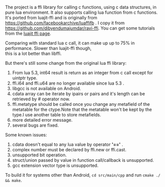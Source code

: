 The project is a ffi library for calling c functions, using c data structures, in pure lua environment. It also supports
calling lua function from c functions. It's ported from luajit-ffi and is originally from 
https://github.com/facebookarchive/luaffifb . I copy it from https://github.com/dibyendumajumdar/ravi-ffi.
You can get some tutorials from the [luajit ffi page](http://luajit.org/ext_ffi.html).

Comparing with standard lua c call, it can make up up to 75% in performance. Slower than luajit-ffi though,  
 this is a lot better than libffi.

But there's still some change from the original lua ffi library:
 
1. From lua 5.3, int64 result is return as an integer from c call except for uintptr type.
1. ffi.i64 and ffi.u64 are no longer available since lua 5.3 .
1. libgcc is not available on Android.
1. cdata array can be iterate by ipairs or pairs and it's length can be retrieved by # operator now.
1. ffi.metatype should be called once you change any metafield of the metatable for the ctype.Note that the metatable won't be kept by the type.I use another table to store metafields.
1. more detailed error message.
1. several bugs are fixed.

Some known issues:

1. cdata doesn't equal to any lua value by operator **'=='** .
1. complex number must be declared by ffi.new or ffi.cast.
1. unsupported bit operation.
1. struct/union passed by value in function call/callback is unsupported.
1. gcc extension vector type is unsupported.

To build it for systems other than Android, `cd src/main/cpp` and run `cmake ./ && make`.
